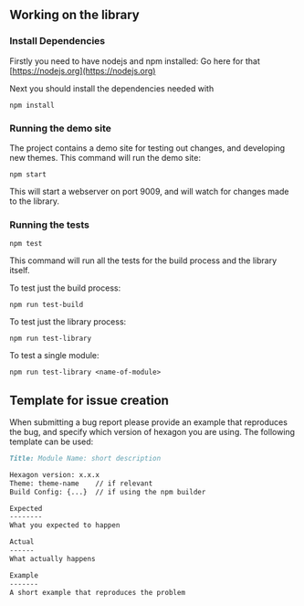 Working on the library
----------------------

### Install Dependencies

Firstly you need to have nodejs and npm installed: Go here for that [https://nodejs.org](https://nodejs.org)

Next you should install the dependencies needed with

    npm install


### Running the demo site

The project contains a demo site for testing out changes, and developing new themes. This command will run the demo site:

    npm start

This will start a webserver on port 9009, and will watch for changes made to the library.


### Running the tests

    npm test

This command will run all the tests for the build process and the library itself.

To test just the build process:

    npm run test-build

To test just the library process:

    npm run test-library

To test a single module:

    npm run test-library <name-of-module>


Template for issue creation
---------------------------

When submitting a bug report please provide an example that reproduces the bug, and specify which version of hexagon you are using. The following template can be used:

```markdown
Title: Module Name: short description

Hexagon version: x.x.x
Theme: theme-name    // if relevant
Build Config: {...}  // if using the npm builder

Expected
--------
What you expected to happen

Actual
------
What actually happens

Example
-------
A short example that reproduces the problem
```